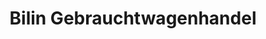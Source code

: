 ---
title: "Bilin Gebrauchtwagenhandel"
url: /zuelpich/bilin-gebrauchtwagenhandel/
shop: Autohaus
---